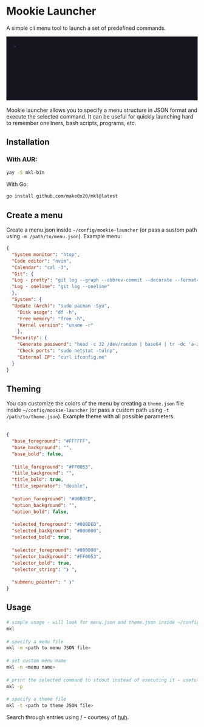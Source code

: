 # Mookie Launcher

A simple cli menu tool to launch a set of predefined commands.

![mkl gif](img/mkl.gif)

Mookie launcher allows you to specify a menu structure in JSON format and execute the selected command. It can be useful for quickly launching hard to remember oneliners, bash scripts, programs, etc.

## Installation

### With AUR:

```bash
yay -S mkl-bin
```

With Go:

```bash
go install github.com/make0x20/mkl@latest
```

## Create a menu

Create a menu.json inside `~/config/mookie-launcher` (or pass a sustom path using `-m /path/to/menu.json`). Example menu:

```json
{
  "System monitor": "htop",
  "Code editor": "nvim",
  "Calendar": "cal -3",
  "Git": {
  "Log - pretty": "git log --graph --abbrev-commit --decorate --format=format:'%C(bold blue)%h%C(reset) - %C(bold green)(%ar)%C(reset) %C(white)%s%C(reset) %C(dim white)- %an%C(reset)%C(auto)%d%C(reset)' --all",
  "Log - oneline": "git log --oneline"
  },
  "System": {
  "Update (Arch)": "sudo pacman -Syu",
    "Disk usage": "df -h",
    "Free memory": "free -h",
    "Kernel version": "uname -r"
    },
  "Security": {
    "Generate password": "head -c 32 /dev/random | base64 | tr -dc 'a-zA-Z0-9'",
    "Check ports": "sudo netstat -tulnp",
    "External IP": "curl ifconfig.me"
  }
}

```

## Theming

You can customize the colors of the menu by creating a `theme.json` file inside `~/config/mookie-launcher` (or pass a custom path using `-t /path/to/theme.json`). Example theme with all possible parameters:

```json

{
  "base_foreground": "#FFFFFF",
  "base_background": "",
  "base_bold": false,

  "title_foreground": "#FF0053",
  "title_background": "",
  "title_bold": true,
  "title_separator": "double",

  "option_foreground": "#00BDED",
  "option_background": "",
  "option_bold": false,

  "selected_foreground": "#00BDED",
  "selected_background": "#000000",
  "selected_bold": true,

  "selector_foreground": "#000000",
  "selector_background": "#FF0053",
  "selector_bold": true,
  "selector_string": "❯ ",

  "submenu_pointer": " ❯"
}

```

## Usage

```bash
# simple usage - will look for menu.json and theme.json inside ~/config/mookie-launcher
mkl

# specify a menu file
mkl -m <path to menu JSON file>

# set custom menu name
mkl -n <menu name>

# print the selected command to stdout instead of executing it - useful for piping to other commands
mkl -p

# specify a theme file
mkl -t <path to theme JSON file>
```

Search through entries using / - courtesy of [huh](https://github.com/charmbracelet/huh).

